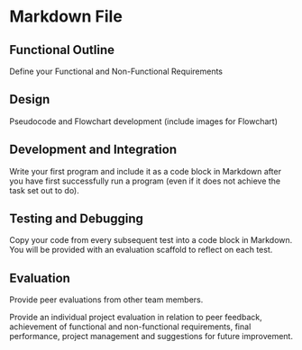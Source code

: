 # Markdown File
## Functional Outline
Define your Functional and Non-Functional Requirements
## Design
 Pseudocode and Flowchart development (include images for Flowchart)
## Development and Integration
Write your first program and include it as a code block in Markdown after you have first successfully run a program (even if it does not achieve the task set out to do). 
## Testing and Debugging
Copy your code from every subsequent test into a code block in Markdown. You will be provided with an evaluation scaffold to reflect on each test. 
## Evaluation
Provide peer evaluations from other team members.

Provide an individual project evaluation in relation to peer feedback, achievement of functional and non-functional requirements, final performance, project management and suggestions for future improvement.
